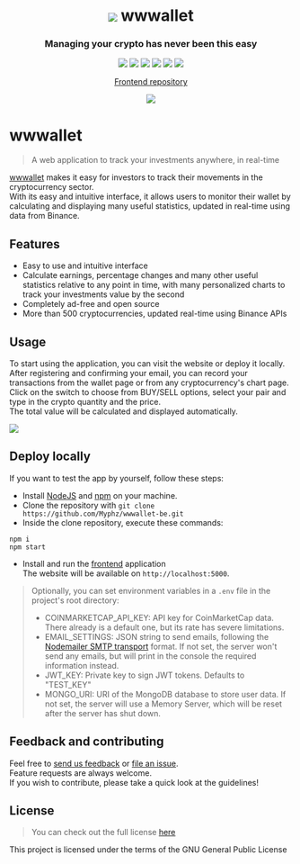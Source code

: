 <p align="center">
<h1 align="center">
<img align="center" src="https://wwwallet.app/icons/logo.svg">
wwwallet
</h1>
<h3 align="center">Managing your crypto has never been this easy</h3>
</p>

<p align="center">
<img src="https://img.shields.io/badge/HTML5-E34F26?style=for-the-badge&logo=html5&logoColor=white">
<img src="https://img.shields.io/badge/Sass-CC6699?style=for-the-badge&logo=sass&logoColor=white">
<img src="https://img.shields.io/badge/JavaScript-F7DF1E?style=for-the-badge&logo=javascript&logoColor=black">
<img src="https://img.shields.io/badge/Vue.js-35495E?style=for-the-badge&logo=vue.js&logoColor=4FC08D">
<img src="https://img.shields.io/badge/MongoDB-4EA94B?style=for-the-badge&logo=mongodb&logoColor=white">
<img src="https://img.shields.io/badge/Bitcoin-000000?style=for-the-badge&logo=bitcoin&logoColor=white">
</p>

<p align="center">
<a href="https://github.com/Myphz/wwwallet-fe" target="_blank">Frontend repository</a>
</p>

<p align="center">
<img src="https://wwwallet.app/images/tablet_mockup.png">
</p>


# wwwallet
> A web application to track your investments anywhere, in real-time

<a href="https://wwwallet.app/" target="_blank">wwwallet</a> makes it easy for investors to track their movements in the cryptocurrency sector.  
With its easy and intuitive interface, it allows users to monitor their wallet by calculating and displaying many useful statistics, updated in real-time using data from Binance.

## Features
- Easy to use and intuitive interface
- Calculate earnings, percentage changes and many other useful statistics relative to any point in time, with many personalized charts to track your investments value by the second
- Completely ad-free and open source
- More than 500 cryptocurrencies, updated real-time using Binance APIs

## Usage
To start using the application, you can visit the website or deploy it locally.  
After registering and confirming your email, you can record your transactions from the wallet page or from any cryptocurrency's chart page.  
Click on the switch to choose from BUY/SELL options, select your pair and type in the crypto quantity and the price.  
The total value will be calculated and displayed automatically.

<img src="https://wwwallet.app/images/transaction.png">

## Deploy locally
If you want to test the app by yourself, follow these steps:
- Install <a href="https://nodejs.org/" target="_blank">NodeJS</a> and <a href="https://www.npmjs.com/">npm</a> on your machine.
- Clone the repository with `git clone https://github.com/Myphz/wwwallet-be.git`
- Inside the clone repository, execute these commands:
```
npm i
npm start
```
- Install and run the <a href="https://github.com/Myphz/wwwallet-fe">frontend</a> application    
The website will be available on `http://localhost:5000`.

>Optionally, you can set environment variables in a `.env` file in the project's root directory:
> - COINMARKETCAP_API_KEY: API key for CoinMarketCap data. There already is a default one, but its rate has severe limitations.
> - EMAIL_SETTINGS: JSON string to send emails, following the <a href="https://nodemailer.com/smtp/">Nodemailer SMTP transport</a> format. If not set, the server won't send any emails, but will print in the console the required information instead.
> - JWT_KEY: Private key to sign JWT tokens. Defaults to "TEST_KEY"
> - MONGO_URI: URI of the MongoDB database to store user data. If not set, the server will use a Memory Server, which will be reset after the server has shut down.


## Feedback and contributing
Feel free to <a href="https://wwwallet.app/feedback" target="_blank">send us feedback</a> or <a href="https://github.com/Myphz/wwwallet-be/issues" target="_blank">file an issue</a>.  
Feature requests are always welcome.  
If you wish to contribute, please take a quick look at the guidelines!

## License
> You can check out the full license <a href="https://github.com/Myphz/wwwallet-be/blob/main/LICENSE">here</a>

This project is licensed under the terms of the GNU General Public License
